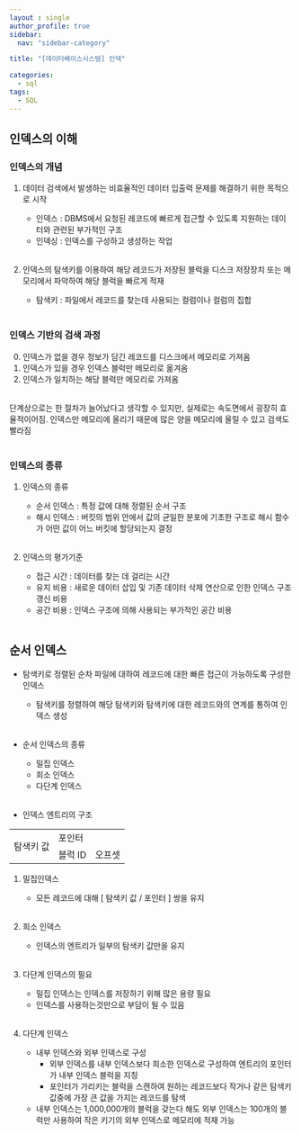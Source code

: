 ```yaml
---
layout : single
author_profile: true
sidebar: 
  nav: "sidebar-category"

title: "[데이터베이스시스템] 인덱"

categories:
  - sql
tags:
  - SQL
---
```


## 인덱스의 이해
### 인덱스의 개념
1. 데이터 검색에서 발생하는 비효율적인 데이터 입출력 문제를 해결하기 위한 목적으로 시작<br>
	- 인덱스 : DBMS에서 요청된 레코드에 빠르게 접근할 수 있도록 지원하는 데이터와 관련된 부가적인 구조<br>
	- 인덱싱 : 인덱스를 구성하고 생성하는 작업<br><br>

2. 인덱스의 탐색키를 이용하여 해당 레코드가 저장된 블럭을 디스크 저장장치 또는 메모리에서 파악하여 해당 블럭을 빠르게 적재<br>
	- 탐색키 : 파일에서 레코드를 찾는데 사용되는 컬럼이나 컬럼의 집합<br><br>

### 인덱스 기반의 검색 과정
0. 인덱스가 없을 경우 정보가 담긴 레코드를 디스크에서 메모리로 가져옴<br>
1. 인덱스가 있을 경우 인덱스 블럭만 메모리로 옮겨옴<br>
2. 인덱스가 일치하는 해당 블럭만 메모리로 가져옴 <br><br>

단계상으로는 한 절차가 늘어났다고 생각할 수 있지만, 실제로는 속도면에서 굉장히 효율적이어짐. 인덱스만 메모리에 올리기 때문에 많은 양을 메모리에 올릴 수 있고 검색도 빨라짐 <br><br>

### 인덱스의 종류
1. 인덱스의 종류<br>
	- 순서 인덱스 : 특정 값에 대해 정렬된 순서 구조<br>
	- 해시 인덱스 : 버킷의 범위 안에서 값의 균일한 분포에 기초한 구조로 해시 함수가 어떤 값이 어느 버킷에 할당되는지 결정<br><br>

2. 인덱스의 평가기준<br>
	- 접근 시간 : 데이터를 찾는 데 걸리는 시간<br>
	- 유지 비용 : 새로운 데이터 삽입 및 기존 데이터 삭제 연산으로 인한 인덱스 구조 갱신 비용<br>
	- 공간 비용 : 인덱스 구조에 의해 사용되는 부가적인 공간 비용<br><br>

## 순서 인덱스
- 탐색키로 정렬된 순차 파일에 대하여 레코드에 대한 빠른 접근이 가능하도록 구성한 인덱스<br>
	- 탐색키를 정렬하여 해당 탐색키와 탐색키에 대한 레코드와의 연계를 통하여 인덱스 생성<br><br>

- 순서 인덱스의 종류<br>
	- 밀집 인덱스<br>
	- 희소 인덱스<br>
	- 다단계 인덱스<br><br>

- 인덱스 엔트리의 구조<br>
<table style="border" align="center">
<tr>
<td rowspan="2">탐색키 값</td>
<td colspan="2">포인터</td>
</tr>
<tr>
<td>블럭 ID</td>
<td>오프셋</td>
</tr>
</table>

1. 밀집인덱스<br>
	- 모든 레코드에 대해 [ 탐색키 값 / 포인터 ] 쌍을 유지<br><br>

2. 희소 인덱스<br>
	- 인덱스의 엔트리가 일부의 탐색키 값만을 유지<br><br>

3. 다단계 인덱스의 필요<br>
	- 밀집 인덱스는 인덱스를 저장하기 위해 많은 용량 필요<br>
	- 인덱스를 사용하는것만으로 부담이 될 수 있음<br><br>

4. 다단계 인덱스<br>
	- 내부 인덱스와 외부 인덱스로 구성<br>
		- 외부 인덱스를 내부 인덱스보다 희소한 인덱스로 구성하여 엔트리의 포인터가 내부 인덱스 블럭을 지칭<br>
		- 포인터가 가리키는 블럭을 스캔하여 원하는 레코드보다 작거나 같은 탐색키 값중에 가장 큰 값을 가지는 레코드를 탐색<br>
	- 내부 인덱스는 1,000,000개의 블럭을 갖는다 해도 외부 인덱스는 100개의 블럭만 사용하여 작은 키기의 외부 인덱스로 메모리에 적재 가능 <br><br>
